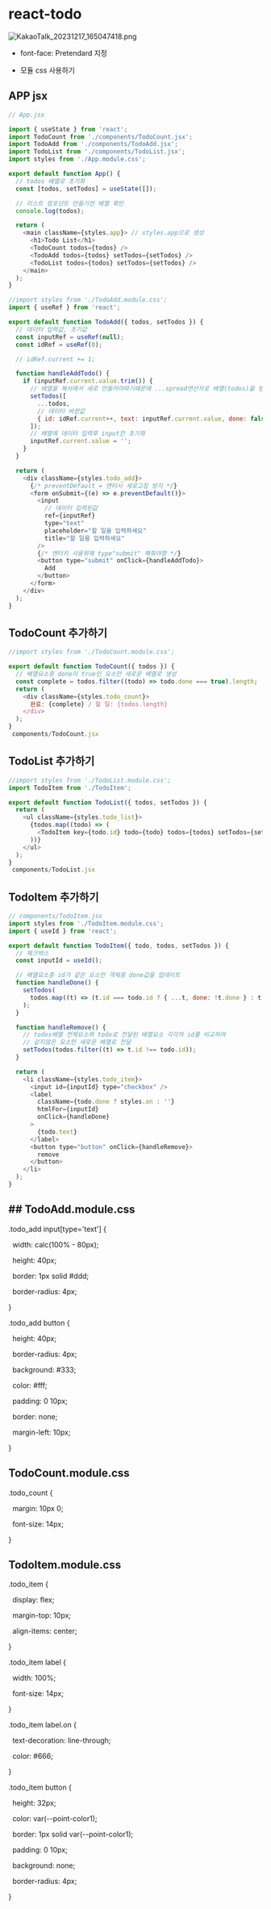 # react-todo

![KakaoTalk_20231217_165047418.png](KakaoTalk_20231217_165047418.png)

- font-face: Pretendard 지정

- 모듈 css 사용하기

## APP jsx

```js
// App.jsx

import { useState } from 'react';
import TodoCount from './components/TodoCount.jsx';
import TodoAdd from './components/TodoAdd.jsx';
import TodoList from './components/TodoList.jsx';
import styles from './App.module.css';

export default function App() {
  // todos 배열로 초기화
  const [todos, setTodos] = useState([]);

  // 리스트 컴포넌트 만들기전 배열 확인
  console.log(todos);

  return (
    <main className={styles.app}> // styles.app으로 생성
      <h1>Todo List</h1>
      <TodoCount todos={todos} />
      <TodoAdd todos={todos} setTodos={setTodos} />
      <TodoList todos={todos} setTodos={setTodos} />
    </main>
  );
}
```

```js
//import styles from './TodoAdd.module.css';
import { useRef } from 'react';

export default function TodoAdd({ todos, setTodos }) {
  // 데이터 입력값, 초기값
  const inputRef = useRef(null);
  const idRef = useRef(0);

  // idRef.current += 1;

  function handleAddTodo() {
    if (inputRef.current.value.trim()) {
      // 배열을 복사애서 새로 만들어야하기떄문에 ...spread연산자로 배열(todos)을 받아줘야함
      setTodos([
        ...todos,
        // 데이터 바뀐값
        { id: idRef.current++, text: inputRef.current.value, done: false },
      ]);
      // 배열에 데이터 입력후 input칸 초기화
      inputRef.current.value = '';
    }
  }

  return (
    <div className={styles.todo_add}>
      {/* preventDefault = 엔터시 세로고침 방지 */}
      <form onSubmit={(e) => e.preventDefault()}>
        <input
          // 데이터 입력된값
          ref={inputRef}
          type="text"
          placeholder="할 일을 입력하세요"
          title="할 일을 입력하세요"
        />
        {/* 엔터키 사용위해 type"submit" 해줘야함 */}
        <button type="submit" onClick={handleAddTodo}>
          Add
        </button>
      </form>
    </div>
  );
}
```

## TodoCount 추가하기

```js
//import styles from './TodoCount.module.css';

export default function TodoCount({ todos }) {
  // 배열요소중 done이 true인 요소만 새로운 배열로 생성
  const complete = todos.filter((todo) => todo.done === true).length;
  return (
    <div className={styles.todo_count}>
      완료: {complete} / 할 일: {todos.length}
    </div>
  );
}
 components/TodoCount.jsx
```

## TodoList 추가하기

```js
//import styles from './TodoList.module.css';
import TodoItem from './TodoItem';

export default function TodoList({ todos, setTodos }) {
  return (
    <ul className={styles.todo_list}>
      {todos.map((todo) => (
        <TodoItem key={todo.id} todo={todo} todos={todos} setTodos={setTodos} />
      ))}
    </ul>
  );
}
 components/TodoList.jsx
```

## TodoItem 추가하기

```js
// components/TodoItem.jsx
import styles from './TodoItem.module.css';
import { useId } from 'react';

export default function TodoItem({ todo, todos, setTodos }) {
  // 체크박스
  const inputId = useId();

  // 배열요소중 id가 같은 요소만 객체중 done값을 업데이트
  function handleDone() {
    setTodos(
      todos.map((t) => (t.id === todo.id ? { ...t, done: !t.done } : t))
    );
  }

  function handleRemove() {
    // todos배열 전체요소와 todo로 전달된 배열요소 각각의 id를 비교하여
    // 같지않은 요소만 새로운 배열로 전달
    setTodos(todos.filter((t) => t.id !== todo.id));
  }

  return (
    <li className={styles.todo_item}>
      <input id={inputId} type="checkbox" />
      <label
        className={todo.done ? styles.on : ''}
        htmlFor={inputId}
        onClick={handleDone}
      >
        {todo.text}
      </label>
      <button type="button" onClick={handleRemove}>
        remove
      </button>
    </li>
  );
}
```

## ## TodoAdd.module.css

.todo_add input[type='text'] {

  width: calc(100% - 80px);

  height: 40px;

  border: 1px solid #ddd;

  border-radius: 4px;

}

.todo_add button {

  height: 40px;

  border-radius: 4px;

  background: #333;

  color: #fff;

  padding: 0 10px;

  border: none;

  margin-left: 10px;

}

## TodoCount.module.css

.todo_count {

  margin: 10px 0;

  font-size: 14px;

}

## TodoItem.module.css

.todo_item {

  display: flex;

  margin-top: 10px;

  align-items: center;

}

.todo_item label {

  width: 100%;

  font-size: 14px;

}

.todo_item label.on {

  text-decoration: line-through;

  color: #666;

}

.todo_item button {

  height: 32px;

  color: var(--point-color1);

  border: 1px solid var(--point-color1);

  padding: 0 10px;

  background: none;

  border-radius: 4px;

}
